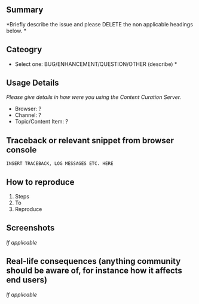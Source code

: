 ## Summary

*Briefly describe the issue and please DELETE the non applicable headings below. *

## Cateogry

* Select one: BUG/ENHANCEMENT/QUESTION/OTHER (describe) *

## Usage Details

*Please give details in how were you using the Content Curation Server.*

 - Browser: ?
 - Channel: ?
 - Topic/Content Item: ?

## Traceback or relevant snippet from browser console

```
INSERT TRACEBACK, LOG MESSAGES ETC. HERE
```

## How to reproduce

1. Steps
2. To
3. Reproduce

## Screenshots

*If applicable*

## Real-life consequences (anything community should be aware of, for instance how it affects end users)

*If applicable*
